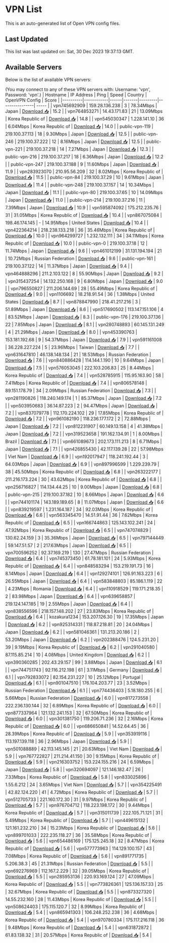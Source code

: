 # VPN List

This is an auto-generated list of Open VPN config files.

## Last Updated

This list was last updated on: Sat, 30 Dec 2023 19:37:13 GMT.

## Available Servers

Below is the list of available VPN servers:

(You may connect to any of these VPN servers with: Username: 'vpn', Password: 'vpn'.)
| Hostname | IP Address | Ping | Speed | Country | OpenVPN Config | Score |
|----------|------------|------|-------|---------|----------------| ----- |
| vpn745692909 | 159.28.136.238 | 3 | 78.34Mbps | Japan | [Download 📥](./configs/server_0_JP.ovpn) | 15.2 |
| vpn764853271 | 14.43.171.83 | 21 | 13.09Mbps | Korea Republic of | [Download 📥](./configs/server_1_KR.ovpn) | 14.8 |
| vpn545030347 | 1.228.141.10 | 36 | 6.04Mbps | Korea Republic of | [Download 📥](./configs/server_2_KR.ovpn) | 14.0 |
| public-vpn-119 | 219.100.37.113 | 18 | 9.30Mbps | Japan | [Download 📥](./configs/server_3_JP.ovpn) | 12.5 |
| public-vpn-246 | 219.100.37.222 | 12 | 8.16Mbps | Japan | [Download 📥](./configs/server_4_JP.ovpn) | 12.5 |
| public-vpn-221 | 219.100.37.218 | 14 | 7.27Mbps | Japan | [Download 📥](./configs/server_5_JP.ovpn) | 12.3 |
| public-vpn-216 | 219.100.37.217 | 18 | 6.36Mbps | Japan | [Download 📥](./configs/server_6_JP.ovpn) | 12.2 |
| public-vpn-247 | 219.100.37.188 | 9 | 11.60Mbps | Japan | [Download 📥](./configs/server_7_JP.ovpn) | 11.9 |
| vpn283923070 | 210.95.56.209 | 32 | 8.02Mbps | Korea Republic of | [Download 📥](./configs/server_8_KR.ovpn) | 11.5 |
| public-vpn-84 | 219.100.37.29 | 10 | 9.61Mbps | Japan | [Download 📥](./configs/server_9_JP.ovpn) | 11.4 |
| public-vpn-248 | 219.100.37.157 | 14 | 10.34Mbps | Japan | [Download 📥](./configs/server_10_JP.ovpn) | 11.1 |
| public-vpn-80 | 219.100.37.65 | 10 | 14.09Mbps | Japan | [Download 📥](./configs/server_11_JP.ovpn) | 11.0 |
| public-vpn-214 | 219.100.37.216 | 11 | 7.39Mbps | Japan | [Download 📥](./configs/server_12_JP.ovpn) | 10.9 |
| vpn595874092 | 175.212.235.76 | 31 | 31.05Mbps | Korea Republic of | [Download 📥](./configs/server_13_KR.ovpn) | 10.4 |
| vpn867075084 | 198.46.174.145 | - | 14.95Mbps | United States | [Download 📥](./configs/server_14_US.ovpn) | 10.4 |
| vpn422364214 | 218.238.133.218 | 36 | 35.46Mbps | Korea Republic of | [Download 📥](./configs/server_15_KR.ovpn) | 10.0 |
| vpn964299727 | 1.232.132.111 | 34 | 34.11Mbps | Korea Republic of | [Download 📥](./configs/server_16_KR.ovpn) | 10.0 |
| public-vpn-0 | 219.100.37.18 | 12 | 11.74Mbps | Japan | [Download 📥](./configs/server_17_JP.ovpn) | 9.6 |
| vpn461012199 | 31.131.194.194 | 21 | 10.72Mbps | Russian Federation | [Download 📥](./configs/server_18_RU.ovpn) | 9.6 |
| public-vpn-161 | 219.100.37.122 | 14 | 11.37Mbps | Japan | [Download 📥](./configs/server_19_JP.ovpn) | 9.4 |
| vpn464888296 | 211.2.103.122 | 8 | 55.90Mbps | Japan | [Download 📥](./configs/server_20_JP.ovpn) | 9.2 |
| vpn315437254 | 14.132.250.168 | 9 | 6.80Mbps | Japan | [Download 📥](./configs/server_21_JP.ovpn) | 9.0 |
| vpn796550827 | 211.206.144.69 | 28 | 55.49Mbps | Korea Republic of | [Download 📥](./configs/server_22_KR.ovpn) | 9.0 |
| vpn1106692 | 18.218.91.54 | 36 | 1.38Mbps | United States | [Download 📥](./configs/server_23_US.ovpn) | 8.7 |
| vpn878847990 | 218.41.217.216 | 3 | 51.89Mbps | Japan | [Download 📥](./configs/server_24_JP.ovpn) | 8.6 |
| vpn517690502 | 113.147.151.106 | 4 | 83.52Mbps | Japan | [Download 📥](./configs/server_25_JP.ovpn) | 8.3 |
| public-vpn-176 | 219.100.37.136 | 22 | 7.85Mbps | Japan | [Download 📥](./configs/server_26_JP.ovpn) | 8.1 |
| vpn280748893 | 60.145.131.249 | 4 | 21.29Mbps | Japan | [Download 📥](./configs/server_27_JP.ovpn) | 8.0 |
| vpn453390763 | 153.181.192.68 | 9 | 54.37Mbps | Japan | [Download 📥](./configs/server_28_JP.ovpn) | 7.9 |
| vpn591161008 | 36.228.227.224 | 5 | 23.96Mbps | Taiwan | [Download 📥](./configs/server_29_TW.ovpn) | 7.7 |
| vpn631647810 | 46.138.148.134 | 21 | 18.53Mbps | Russian Federation | [Download 📥](./configs/server_30_RU.ovpn) | 7.6 |
| vpn840886428 | 114.144.1.190 | 10 | 9.64Mbps | Japan | [Download 📥](./configs/server_31_JP.ovpn) | 7.5 |
| vpn576053045 | 222.103.206.83 | 25 | 8.44Mbps | Korea Republic of | [Download 📥](./configs/server_32_KR.ovpn) | 7.4 |
| vpn528785915 | 115.95.163.90 | 58 | 7.41Mbps | Korea Republic of | [Download 📥](./configs/server_33_KR.ovpn) | 7.4 |
| vpn806578148 | 89.151.178.79 | 34 | 2.09Mbps | Russian Federation | [Download 📥](./configs/server_34_RU.ovpn) | 7.3 |
| vpn281190826 | 118.240.149.174 | 1 | 85.37Mbps | Japan | [Download 📥](./configs/server_35_JP.ovpn) | 7.2 |
| vpn503950683 | 36.14.87.223 | 2 | 94.47Mbps | Japan | [Download 📥](./configs/server_36_JP.ovpn) | 7.2 |
| vpn837079778 | 112.170.224.102 | 29 | 17.85Mbps | Korea Republic of | [Download 📥](./configs/server_37_KR.ovpn) | 7.2 |
| vpn961082190 | 118.236.177.172 | 2 | 72.88Mbps | Japan | [Download 📥](./configs/server_38_JP.ovpn) | 7.2 |
| vpn812231907 | 60.149.13.158 | 4 | 41.38Mbps | Japan | [Download 📥](./configs/server_39_JP.ovpn) | 7.2 |
| vpn319523658 | 191.162.134.91 | 1 | 8.00Mbps | Brazil | [Download 📥](./configs/server_40_BR.ovpn) | 7.1 |
| vpn661089673 | 202.173.111.213 | 8 | 6.71Mbps | Japan | [Download 📥](./configs/server_41_JP.ovpn) | 7.1 |
| vpn426855430 | 42.117.139.28 | 22 | 57.98Mbps | Viet Nam | [Download 📥](./configs/server_42_VN.ovpn) | 6.9 |
| vpn192017947 | 118.241.192.44 | 3 | 64.03Mbps | Japan | [Download 📥](./configs/server_43_JP.ovpn) | 6.9 |
| vpn897996599 | 1.229.239.79 | 38 | 45.50Mbps | Korea Republic of | [Download 📥](./configs/server_44_KR.ovpn) | 6.8 |
| vpn263222177 | 211.216.173.224 | 30 | 43.62Mbps | Korea Republic of | [Download 📥](./configs/server_45_KR.ovpn) | 6.8 |
| vpn256716827 | 114.134.44.25 | 10 | 9.00Mbps | Japan | [Download 📥](./configs/server_46_JP.ovpn) | 6.8 |
| public-vpn-215 | 219.100.37.182 | 10 | 8.66Mbps | Japan | [Download 📥](./configs/server_47_JP.ovpn) | 6.6 |
| vpn744101174 | 143.189.189.65 | 8 | 11.07Mbps | Japan | [Download 📥](./configs/server_48_JP.ovpn) | 6.6 |
| vpn839219597 | 1.231.164.187 | 34 | 92.03Mbps | Korea Republic of | [Download 📥](./configs/server_49_KR.ovpn) | 6.6 |
| vpn563345470 | 14.51.91.44 | 36 | 7.62Mbps | Korea Republic of | [Download 📥](./configs/server_50_KR.ovpn) | 6.5 |
| vpn166744863 | 125.143.102.241 | 24 | 47.92Mbps | Korea Republic of | [Download 📥](./configs/server_51_KR.ovpn) | 6.5 |
| vpn747074829 | 130.62.24.159 | 3 | 35.36Mbps | Japan | [Download 📥](./configs/server_52_JP.ovpn) | 6.5 |
| vpn797144449 | 59.147.51.57 | 2 | 217.63Mbps | Japan | [Download 📥](./configs/server_53_JP.ovpn) | 6.5 |
| vpn700596252 | 92.37.169.219 | 130 | 27.47Mbps | Russian Federation | [Download 📥](./configs/server_54_RU.ovpn) | 6.4 |
| vpn745373450 | 61.78.181.101 | 24 | 5.93Mbps | Korea Republic of | [Download 📥](./configs/server_55_KR.ovpn) | 6.4 |
| vpn848583294 | 153.219.191.73 | 16 | 8.14Mbps | Japan | [Download 📥](./configs/server_56_JP.ovpn) | 6.4 |
| vpn129274101 | 126.91.163.223 | 6 | 26.55Mbps | Japan | [Download 📥](./configs/server_57_JP.ovpn) | 6.4 |
| vpn583848803 | 85.186.1.119 | 22 | 4.23Mbps | Romania | [Download 📥](./configs/server_58_RO.ovpn) | 6.4 |
| vpn110918529 | 119.171.218.35 | 2 | 83.98Mbps | Japan | [Download 📥](./configs/server_59_JP.ovpn) | 6.4 |
| vpn639658857 | 219.124.147.185 | 19 | 2.55Mbps | Japan | [Download 📥](./configs/server_60_JP.ovpn) | 6.4 |
| vpn838556596 | 218.157.148.202 | 27 | 23.83Mbps | Korea Republic of | [Download 📥](./configs/server_61_KR.ovpn) | 6.4 |
| kozakura1234 | 153.207.126.30 | 19 | 17.35Mbps | Japan | [Download 📥](./configs/server_62_JP.ovpn) | 6.2 |
| vpn925314331 | 118.87.218.81 | 20 | 24.04Mbps | Japan | [Download 📥](./configs/server_63_JP.ovpn) | 6.2 |
| vpn581046361 | 131.213.20.186 | 2 | 53.20Mbps | Japan | [Download 📥](./configs/server_64_JP.ovpn) | 6.2 |
| vpn202388476 | 124.5.231.20 | 39 | 9.19Mbps | Korea Republic of | [Download 📥](./configs/server_65_KR.ovpn) | 6.2 |
| vpn291040580 | 87.115.85.214 | 10 | 4.08Mbps | United Kingdom | [Download 📥](./configs/server_66_GB.ovpn) | 6.2 |
| vpn390360285 | 202.43.29.157 | 99 | 3.88Mbps | Japan | [Download 📥](./configs/server_67_JP.ovpn) | 6.1 |
| vpn744751743 | 92.116.212.198 | 61 | 3.11Mbps | Germany | [Download 📥](./configs/server_68_DE.ovpn) | 6.1 |
| vpn792833072 | 82.154.231.227 | 10 | 25.12Mbps | Portugal | [Download 📥](./configs/server_69_PT.ovpn) | 6.1 |
| vpn901047510 | 176.104.203.77 | 23 | 3.52Mbps | Russian Federation | [Download 📥](./configs/server_70_RU.ovpn) | 6.1 |
| vpn774436403 | 5.18.180.255 | 6 | 5.66Mbps | Russian Federation | [Download 📥](./configs/server_71_RU.ovpn) | 6.0 |
| vpn817273558 | 222.236.130.144 | 32 | 6.89Mbps | Korea Republic of | [Download 📥](./configs/server_72_KR.ovpn) | 6.0 |
| vpn877337964 | 121.132.241.153 | 32 | 67.50Mbps | Korea Republic of | [Download 📥](./configs/server_73_KR.ovpn) | 6.0 |
| vpn301381750 | 119.206.71.236 | 32 | 2.16Mbps | Korea Republic of | [Download 📥](./configs/server_74_KR.ovpn) | 6.0 |
| vpn686650841 | 14.52.64.45 | 36 | 28.39Mbps | Korea Republic of | [Download 📥](./configs/server_75_KR.ovpn) | 5.9 |
| vpn353919116 | 113.197.139.118 | 36 | 2.96Mbps | Japan | [Download 📥](./configs/server_76_JP.ovpn) | 5.9 |
| vpn501088889 | 42.113.145.145 | 21 | 20.63Mbps | Viet Nam | [Download 📥](./configs/server_77_VN.ovpn) | 5.9 |
| vpn767722827 | 211.214.41.150 | 30 | 9.15Mbps | Korea Republic of | [Download 📥](./configs/server_78_KR.ovpn) | 5.9 |
| vpn216303752 | 153.224.155.216 | 24 | 6.59Mbps | Japan | [Download 📥](./configs/server_79_JP.ovpn) | 5.8 |
| vpn320694097 | 121.146.182.47 | 26 | 7.33Mbps | Korea Republic of | [Download 📥](./configs/server_80_KR.ovpn) | 5.8 |
| vpn833025896 | 1.55.6.212 | 24 | 3.65Mbps | Viet Nam | [Download 📥](./configs/server_81_VN.ovpn) | 5.7 |
| vpn354225491 | 42.82.124.220 | 41 | 4.72Mbps | Korea Republic of | [Download 📥](./configs/server_82_KR.ovpn) | 5.7 |
| vpn512705733 | 221.160.172.30 | 31 | 9.97Mbps | Korea Republic of | [Download 📥](./configs/server_83_KR.ovpn) | 5.7 |
| vpn976704712 | 118.223.198.172 | 30 | 9.44Mbps | Korea Republic of | [Download 📥](./configs/server_84_KR.ovpn) | 5.7 |
| vpn315011739 | 222.105.71.121 | 31 | 5.49Mbps | Korea Republic of | [Download 📥](./configs/server_85_KR.ovpn) | 5.7 |
| vpn449615132 | 121.161.232.210 | 34 | 15.23Mbps | Korea Republic of | [Download 📥](./configs/server_86_KR.ovpn) | 5.6 |
| vpn899701033 | 222.235.118.27 | 36 | 35.58Mbps | Korea Republic of | [Download 📥](./configs/server_87_KR.ovpn) | 5.6 |
| vpn654486169 | 175.125.245.18 | 32 | 8.47Mbps | Korea Republic of | [Download 📥](./configs/server_88_KR.ovpn) | 5.6 |
| vpn577773963 | 114.129.100.157 | 43 | 7.08Mbps | Korea Republic of | [Download 📥](./configs/server_89_KR.ovpn) | 5.6 |
| vpn891771735 | 5.206.38.3 | 45 | 21.31Mbps | Russian Federation | [Download 📥](./configs/server_90_RU.ovpn) | 5.5 |
| vpn692276969 | 112.167.2.229 | 32 | 39.05Mbps | Korea Republic of | [Download 📥](./configs/server_91_KR.ovpn) | 5.5 |
| vpn285953136 | 220.93.169.124 | 27 | 47.09Mbps | Korea Republic of | [Download 📥](./configs/server_92_KR.ovpn) | 5.5 |
| vpn773826361 | 125.136.157.33 | 25 | 32.67Mbps | Korea Republic of | [Download 📥](./configs/server_93_KR.ovpn) | 5.5 |
| vpn873327320 | 14.55.232.160 | 28 | 11.43Mbps | Korea Republic of | [Download 📥](./configs/server_94_KR.ovpn) | 5.5 |
| vpn508624403 | 175.115.120.7 | 32 | 8.99Mbps | Korea Republic of | [Download 📥](./configs/server_95_KR.ovpn) | 5.4 |
| vpn865941303 | 106.248.252.238 | 36 | 4.68Mbps | Korea Republic of | [Download 📥](./configs/server_96_KR.ovpn) | 5.4 |
| vpn970780334 | 175.117.216.118 | 36 | 9.48Mbps | Korea Republic of | [Download 📥](./configs/server_97_KR.ovpn) | 5.4 |
| vpn631872872 | 61.83.138.32 | 31 | 20.57Mbps | Korea Republic of | [Download 📥](./configs/server_98_KR.ovpn) | 5.4 |
